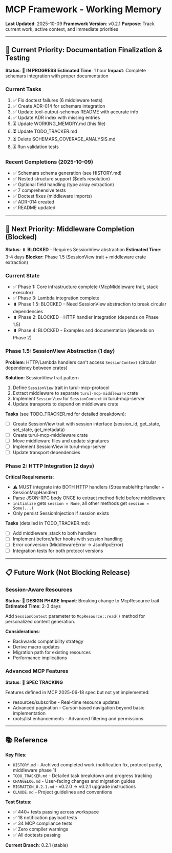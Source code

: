 # MCP Framework - Working Memory

**Last Updated**: 2025-10-09
**Framework Version**: v0.2.1
**Purpose**: Track current work, active context, and immediate priorities

---

## 🎯 Current Priority: Documentation Finalization & Testing

**Status**: 🔧 **IN PROGRESS**
**Estimated Time**: 1 hour
**Impact**: Complete schemars integration with proper documentation

### Current Tasks

1. ✅ Fix doctest failures (6 middleware tests)
2. ✅ Create ADR-014 for schemars integration
3. ✅ Update tool-output-schemas README with accurate info
4. ✅ Update ADR index with missing entries
5. ⏳ Update WORKING_MEMORY.md (this file)
6. ⏳ Update TODO_TRACKER.md
7. ⏳ Delete SCHEMARS_COVERAGE_ANALYSIS.md
8. ⏳ Run validation tests

### Recent Completions (2025-10-09)

- ✅ Schemars schema generation (see HISTORY.md)
- ✅ Nested structure support ($defs resolution)
- ✅ Optional field handling (type array extraction)
- ✅ 7 comprehensive tests
- ✅ Doctest fixes (middleware imports)
- ✅ ADR-014 created
- ✅ README updated

---

## 🚧 Next Priority: Middleware Completion (Blocked)

**Status**: ⏸️ **BLOCKED** - Requires SessionView abstraction
**Estimated Time**: 3-4 days
**Blocker**: Phase 1.5 (SessionView trait + middleware crate extraction)

### Current State

- ✅ Phase 1: Core infrastructure complete (McpMiddleware trait, stack executor)
- ✅ Phase 3: Lambda integration complete
- ⏸️ Phase 1.5: BLOCKED - Need SessionView abstraction to break circular dependencies
- ⏸️ Phase 2: BLOCKED - HTTP handler integration (depends on Phase 1.5)
- ⏸️ Phase 4: BLOCKED - Examples and documentation (depends on Phase 2)

### Phase 1.5: SessionView Abstraction (1 day)

**Problem**: HTTP/Lambda handlers can't access `SessionContext` (circular dependency between crates)

**Solution**: SessionView trait pattern
1. Define `SessionView` trait in turul-mcp-protocol
2. Extract middleware to separate `turul-mcp-middleware` crate
3. Implement `SessionView` for `SessionContext` in turul-mcp-server
4. Update transports to depend on middleware crate

**Tasks** (see TODO_TRACKER.md for detailed breakdown):
- [ ] Create SessionView trait with session interface (session_id, get_state, set_state, get_metadata)
- [ ] Create turul-mcp-middleware crate
- [ ] Move middleware files and update signatures
- [ ] Implement SessionView in turul-mcp-server
- [ ] Update transport dependencies

### Phase 2: HTTP Integration (2 days)

**Critical Requirements**:
- ⚠️ MUST integrate into BOTH HTTP handlers (StreamableHttpHandler + SessionMcpHandler)
- Parse JSON-RPC body ONCE to extract method field before middleware
- `initialize` gets `session = None`, all other methods get `session = Some(...)`
- Only persist SessionInjection if session exists

**Tasks** (detailed in TODO_TRACKER.md):
- [ ] Add middleware_stack to both handlers
- [ ] Implement before/after hooks with session handling
- [ ] Error conversion (MiddlewareError → JsonRpcError)
- [ ] Integration tests for both protocol versions

---

## 📋 Future Work (Not Blocking Release)

### Session-Aware Resources

**Status**: 📝 **DESIGN PHASE**
**Impact**: Breaking change to McpResource trait
**Estimated Time**: 2-3 days

Add `SessionContext` parameter to `McpResource::read()` method for personalized content generation.

**Considerations**:
- Backwards compatibility strategy
- Derive macro updates
- Migration path for existing resources
- Performance implications

### Advanced MCP Features

**Status**: 📝 **SPEC TRACKING**

Features defined in MCP 2025-06-18 spec but not yet implemented:
- resources/subscribe - Real-time resource updates
- Advanced pagination - Cursor-based navigation beyond basic implementation
- roots/list enhancements - Advanced filtering and permissions

---

## 📚 Reference

**Key Files**:
- `HISTORY.md` - Archived completed work (notification fix, protocol purity, middleware phase 1)
- `TODO_TRACKER.md` - Detailed task breakdown and progress tracking
- `CHANGELOG.md` - User-facing changes and migration guides
- `MIGRATION_0.2.1.md` - v0.2.0 → v0.2.1 upgrade instructions
- `CLAUDE.md` - Project guidelines and conventions

**Test Status**:
- ✅ 440+ tests passing across workspace
- ✅ 18 notification payload tests
- ✅ 34 MCP compliance tests
- ✅ Zero compiler warnings
- ✅ All doctests passing

**Current Branch**: 0.2.1 (stable)
